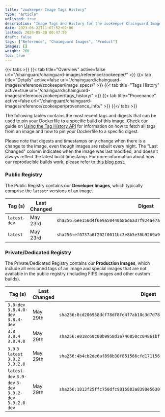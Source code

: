 ```yaml
---
title: "zookeeper Image Tags History"
type: "article"
unlisted: true
description: "Image Tags and History for the zookeeper Chainguard Image"
date: 2023-06-22T11:07:52+02:00
lastmod: 2024-05-30 00:47:59
draft: false
tags: ["Reference", "Chainguard Images", "Product"]
images: []
weight: 700
toc: true
---
```


{{< tabs >}}
{{< tab title="Overview" active=false url="/chainguard/chainguard-images/reference/zookeeper/" >}}
{{< tab title="Details" active=false url="/chainguard/chainguard-images/reference/zookeeper/image_specs/" >}}
{{< tab title="Tags History" active=true url="/chainguard/chainguard-images/reference/zookeeper/tags_history/" >}}
{{< tab title="Provenance" active=false url="/chainguard/chainguard-images/reference/zookeeper/provenance_info/" >}}
{{</ tabs >}}

The following tables contains the most recent tags and digests that can be used to pin your Dockerfile to a specific build of this image. Check our guide on [Using the Tag History API](/chainguard/chainguard-images/using-the-tag-history-api/) for information on how to fetch all tags from an image and how to pin your Dockerfile to a specific digest.

Please note that digests and timestamps only change when there is a change to the image, even though images are rebuilt every night. The "Last Changed" column indicates when the image was last modified, and doesn't always reflect the latest build timestamp. For more information about how our reproducible builds work, please refer to [this blog post](https://www.chainguard.dev/unchained/reproducing-chainguards-reproducible-image-builds).

### Public Registry
The Public Registry contains our **Developer Images**, which typically comprise the `latest*` versions of an image.

| Tag (s)       | Last Changed | Digest                                                                    |
|---------------|--------------|---------------------------------------------------------------------------|
|  `latest-dev` | May 23rd     | `sha256:6ee156d4f6e9a50440b8bd6a37f924ae7a347a29adcd86742c3df4939e617b76` |
|  `latest`     | May 23rd     | `sha256:ef0737a6f202f0011bc3e8b5e36b9269a936697668a9fca63c1006f5027457f7` |


### Private/Dedicated Registry
The Private/Dedicated Registry contains our **Production Images**, which include all versioned tags of an image and special images that are not available in the public registry (including FIPS images and other custom builds).

| Tag (s)                                                   | Last Changed | Digest                                                                    |
|-----------------------------------------------------------|--------------|---------------------------------------------------------------------------|
|  `3.8-dev` `3.8.4.0-dev` `3.8.4-dev`                      | May 29th     | `sha256:8cd206958dcf78df8fe4f7ab18c3d7d78bf40fb77dd1f3a97e58a3c11242df26` |
|  `3.8` `3.8.4` `3.8.4.0`                                  | May 29th     | `sha256:e018c60c00b9958d3e746850cc04861bfc1f34b9028b517c4a6f8e6b3a8fe9ca` |
|  `3.9` `3` `latest` `3.9.2` `3.9.2.0`                     | May 29th     | `sha256:4b4cb2de6af898b30f851566cfd171156bfc68ec34a146a8c7f747b119488813` |
|  `latest-dev` `3.9-dev` `3-dev` `3.9.2-dev` `3.9.2.0-dev` | May 29th     | `sha256:1813f25ffc750dfc9815883a8398e5630aaad8228d46b8ee5ea52b70459486cc` |

